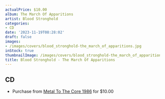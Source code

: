 ```yaml
---
actualPrice: $10.00
album: The March Of Apparitions
artist: Blood Stronghold
categories:
- CD
date: '2023-11-19T08:28:02'
draft: false
images:
- /images/covers/blood_stronghold-the_march_of_apparitions.jpg
inStock: true
thumbnailImage: /images/covers/blood_stronghold-the_march_of_apparitions-thumb.jpg
title: Blood Stronghold - The March Of Apparitions
---
```


## CD
* Purchase from [Metal To The Core 1986](https://metaltothecore1986.com/shop/blood-stronghold-the-march-of-apparitions-cd/) for $10.00
